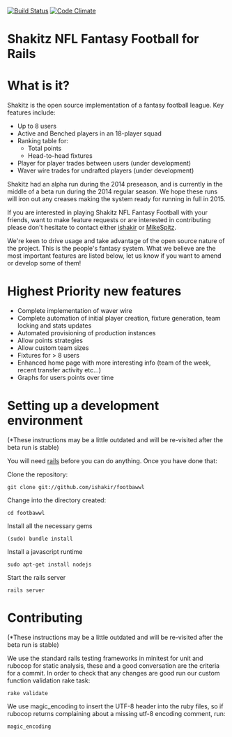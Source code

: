 [![Build Status](https://travis-ci.org/ishakir/footbawwl.svg)](https://travis-ci.org/ishakir/footbawwl)
[![Code Climate](https://codeclimate.com/github/ishakir/footbawwl.png)](https://codeclimate.com/github/ishakir/footbawwl)

Shakitz NFL Fantasy Football for Rails
======================================

What is it?
===========

Shakitz is the open source implementation of a fantasy football league. Key features include:

* Up to 8 users
* Active and Benched players in an 18-player squad
* Ranking table for:
  * Total points
  * Head-to-head fixtures
* Player for player trades between users (under development)
* Waver wire trades for undrafted players (under development)

Shakitz had an alpha run during the 2014 preseason, and is currently in the middle of a beta run during the 2014 regular season. We hope these runs will iron out any creases making the system ready for running in full in 2015.

If you are interested in playing Shakitz NFL Fantasy Football with your friends, want to make feature requests or are interested in contributing please don't hesitate to contact either [ishakir](https://github.com/ishakir) or [MikeSpitz](https://github.com/MikeSpitz).

We're keen to drive usage and take advantage of the open source nature of the project. This is the people's fantasy system. What we believe are the most important features are listed below, let us know if you want to amend or develop some of them!

Highest Priority new features
=============================

* Complete implementation of waver wire
* Complete automation of initial player creation, fixture generation, team locking and stats updates
* Automated provisioning of production instances
* Allow points strategies
* Allow custom team sizes
* Fixtures for > 8 users
* Enhanced home page with more interesting info (team of the week, recent transfer activity etc...)
* Graphs for users points over time

Setting up a development environment
====================================

(*These instructions may be a little outdated and will be re-visited after the beta run is stable)

You will need [rails](http://rubyonrails.org/download) before you can do anything. Once you have done that:

Clone the repository:

    git clone git://github.com/ishakir/footbawwl

Change into the directory created:

    cd footbawwl

Install all the necessary gems

    (sudo) bundle install
    
Install a javascript runtime

    sudo apt-get install nodejs

Start the rails server

    rails server

Contributing
============

(*These instructions may be a little outdated and will be re-visited after the beta run is stable)

We use the standard rails testing frameworks in minitest for unit and rubocop for static analysis, these and a good conversation are the criteria for a commit. In order to check that any changes are good run our custom function validation rake task:

    rake validate

We use magic_encoding to insert the UTF-8 header into the ruby files, so if rubocop returns complaining about a missing utf-8 encoding comment, run:

    magic_encoding
    
<Stafford4President>
